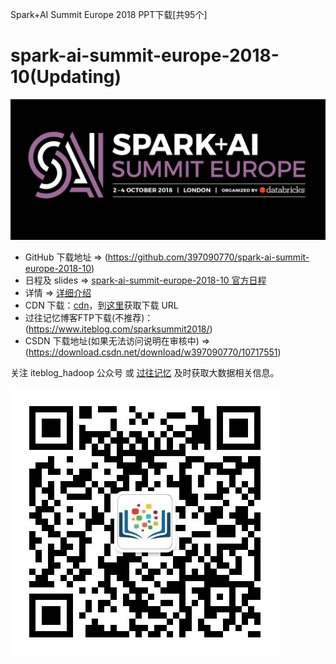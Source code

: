 
Spark+AI Summit Europe 2018 PPT下载[共95个]

# spark-ai-summit-europe-2018-10(Updating)

![spark-ai-summit-europe-2018-10](resources/Spark_ai_summit_europe_2018-iteblog.png)
- GitHub 下载地址 => (https://github.com/397090770/spark-ai-summit-europe-2018-10)
- 日程及 slides => [spark-ai-summit-europe-2018-10 官方日程](https://databricks.com/sparkaisummit/europe/schedule)
- 详情 => [详细介绍](https://www.iteblog.com/archives/2432.html)
- CDN 下载：[cdn](http://cdn.iteblog.com/sparksummit2018/)，到[这里](https://www.iteblog.com/archives/2432.html)获取下载 URL
- 过往记忆博客FTP下载(不推荐)：(https://www.iteblog.com/sparksummit2018/)
- CSDN 下载地址(如果无法访问说明在审核中) => (https://download.csdn.net/download/w397090770/10717551)

关注 iteblog_hadoop 公众号 或 [过往记忆](https://www.iteblog.com) 及时获取大数据相关信息。

![spark-summit-north-america-2018-06](resources/iteblog_hadoop.jpg)